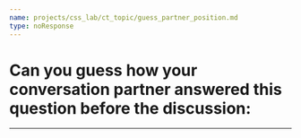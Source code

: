 ```yaml
---
name: projects/css_lab/ct_topic/guess_partner_position.md
type: noResponse
---
```


# Can you guess how **your conversation partner** answered this question before the discussion:

---

